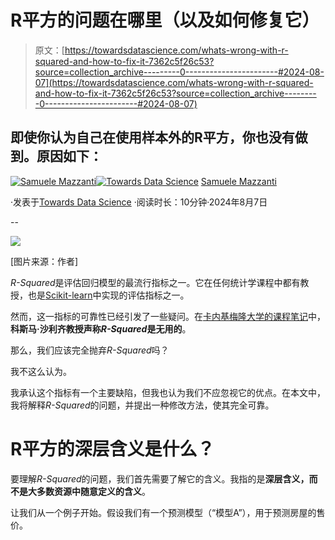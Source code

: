 # R平方的问题在哪里（以及如何修复它）

> 原文：[https://towardsdatascience.com/whats-wrong-with-r-squared-and-how-to-fix-it-7362c5f26c53?source=collection_archive---------0-----------------------#2024-08-07](https://towardsdatascience.com/whats-wrong-with-r-squared-and-how-to-fix-it-7362c5f26c53?source=collection_archive---------0-----------------------#2024-08-07)

## 即使你认为自己在使用样本外的R平方，你也没有做到。原因如下：

[](https://medium.com/@mazzanti.sam?source=post_page---byline--7362c5f26c53--------------------------------)[![Samuele Mazzanti](../Images/432477d6418a3f79bf25dec42755d364.png)](https://medium.com/@mazzanti.sam?source=post_page---byline--7362c5f26c53--------------------------------)[](https://towardsdatascience.com/?source=post_page---byline--7362c5f26c53--------------------------------)[![Towards Data Science](../Images/a6ff2676ffcc0c7aad8aaf1d79379785.png)](https://towardsdatascience.com/?source=post_page---byline--7362c5f26c53--------------------------------) [Samuele Mazzanti](https://medium.com/@mazzanti.sam?source=post_page---byline--7362c5f26c53--------------------------------)

·发表于[Towards Data Science](https://towardsdatascience.com/?source=post_page---byline--7362c5f26c53--------------------------------) ·阅读时长：10分钟·2024年8月7日

--

![](../Images/f291bc07652f9fbdc830adf51bdfd67d.png)

[图片来源：作者]

*R-Squared*是评估回归模型的最流行指标之一。它在任何统计学课程中都有教授，也是[Scikit-learn](https://scikit-learn.org/stable/modules/model_evaluation.html#regression-metrics)中实现的评估指标之一。

然而，这一指标的可靠性已经引发了一些疑问。在[卡内基梅隆大学的课程笔记](https://www.stat.cmu.edu/~cshalizi/mreg/15/lectures/10/lecture-10.pdf)中，**科斯马·沙利齐教授声称*R-Squared*是无用的**。

那么，我们应该完全抛弃*R-Squared*吗？

我不这么认为。

我承认这个指标有一个主要缺陷，但我也认为我们不应忽视它的优点。在本文中，我将解释*R-Squared*的问题，并提出一种修改方法，使其完全可靠。

# R平方的深层含义是什么？

要理解*R-Squared*的问题，我们首先需要了解它的含义。我指的是**深层含义，而不是大多数资源中随意定义的含义**。

让我们从一个例子开始。假设我们有一个预测模型（“模型A”），用于预测房屋的售价。

